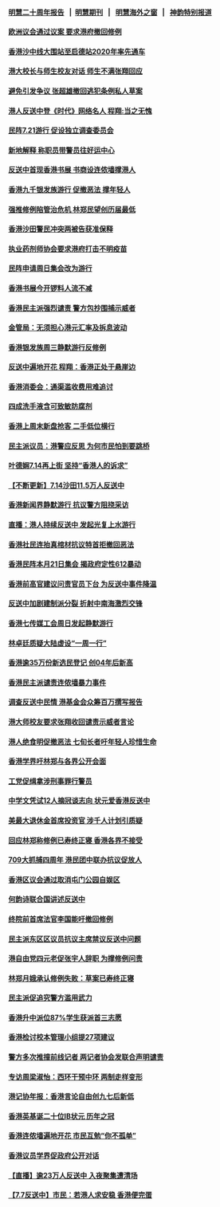 #### [明慧二十周年报告](https://github.com/gfw-breaker/mh-reports/blob/master/README.md?t=07191521) &nbsp;&nbsp;|&nbsp;&nbsp;[明慧期刊](https://github.com/gfw-breaker/mh-qikan) &nbsp;&nbsp;|&nbsp;&nbsp; [明慧海外之窗](https://github.com/gfw-breaker/mh-news/blob/master/README.md?t=07191521) &nbsp;&nbsp;|&nbsp;&nbsp; [神韵特别报道](https://github.com/gfw-breaker/mh-news/blob/master/shenyun.md?t=07191521) 

#### [欧洲议会通过议案 要求港府撤回修例](../pages/nsc415/n11394258.md?t=07191521) 

#### [香港沙中线大围站至启德站2020年率先通车](../pages/nsc415/n11394268.md?t=07191521) 

#### [港大校长与师生校友对话 师生不满张翔回应](../pages/nsc415/n11394242.md?t=07191521) 

#### [避免引发争议 张超雄撤回逃犯条例私人草案](../pages/nsc415/n11394230.md?t=07191521) 

#### [港人反送中登《时代》网络名人 程翔:当之无愧](../pages/nsc415/n11391516.md?t=07191521) 

#### [民阵7.21游行 促设独立调查委员会](../pages/nsc415/n11391499.md?t=07191521) 

#### [新地解释 称职员带警员往好运中心](../pages/nsc415/n11391483.md?t=07191521) 

#### [反送中首现香港书展 书商设连侬墙撑港人](../pages/nsc415/n11391386.md?t=07191521) 

#### [香港九千银发族游行 促撤恶法 撑年轻人](../pages/nsc415/n11391448.md?t=07191521) 

#### [强推修例陷管治危机 林郑民望创历届最低](../pages/nsc415/n11389214.md?t=07191521) 

#### [香港沙田警民冲突两被告获准保释](../pages/nsc415/n11389321.md?t=07191521) 

#### [执业药剂师协会要求港府打击不明疫苗](../pages/nsc415/n11389313.md?t=07191521) 

#### [民阵申请周日集会改为游行](../pages/nsc415/n11389284.md?t=07191521) 

#### [香港书展今开锣料人流不减](../pages/nsc415/n11389281.md?t=07191521) 

#### [香港民主派强烈谴责 警方包抄围捕示威者](../pages/nsc415/n11386764.md?t=07191521) 

#### [金管局：无须担心港元汇率及拆息波动](../pages/nsc415/n11386838.md?t=07191521) 

#### [香港银发族周三静默游行反修例](../pages/nsc415/n11386834.md?t=07191521) 

#### [反送中遍地开花 程翔：香港正处于悬崖边](../pages/nsc415/n11386740.md?t=07191521) 

#### [香港消委会：通渠滥收费用难追讨](../pages/nsc415/n11386817.md?t=07191521) 

#### [四成洗手液含可致敏防腐剂](../pages/nsc415/n11386785.md?t=07191521) 

#### [香港上周末新盘抢客 二手低位横行](../pages/nsc415/n11384862.md?t=07191521) 

#### [民主派议员：港警应反思 为何市民怕到要跳桥](../pages/nsc415/n11383938.md?t=07191521) 

#### [叶德娴7.14再上街 坚持“香港人的诉求”](../pages/nsc415/n11383931.md?t=07191521) 

#### [【不断更新】7.14沙田11.5万人反送中](../pages/nsc415/n11383655.md?t=07191521) 

#### [香港新闻界静默游行 抗议警方阻挠采访](../pages/nsc415/n11383634.md?t=07191521) 

#### [直播：港人持续反送中 发起光复上水游行](../pages/nsc415/n11382577.md?t=07191521) 

#### [香港社民连抬真棺材抗议特首拒撤回恶法](../pages/nsc415/n11380988.md?t=07191521) 

#### [香港民阵本月21日集会 揭政府定性612暴动](../pages/nsc415/n11380922.md?t=07191521) 

#### [香港前高官建议问责官员下台 为反送中事件降温](../pages/nsc415/n11380909.md?t=07191521) 

#### [反送中加剧建制派分裂 折射中南海激烈交锋](../pages/nsc415/n11379563.md?t=07191521) 

#### [香港七传媒工会周日发起静默游行](../pages/nsc415/n11379663.md?t=07191521) 

#### [林卓廷质疑大陆虚设“一周一行”](../pages/nsc415/n11379636.md?t=07191521) 

#### [香港逾35万份新选民登记 创04年后新高](../pages/nsc415/n11379644.md?t=07191521) 

#### [香港民主派谴责连侬墙暴力事件](../pages/nsc415/n11379585.md?t=07191521) 

#### [调查反送中民情 港基金会众筹百万撰写报告](../pages/nsc415/n11377136.md?t=07191521) 

#### [港大师校友要求张翔收回谴责示威者言论](../pages/nsc415/n11377186.md?t=07191521) 

#### [港人绝食明促撤恶法 七旬长者吁年轻人珍惜生命](../pages/nsc415/n11377179.md?t=07191521) 

#### [香港学界吁林郑与各界公开会面](../pages/nsc415/n11377167.md?t=07191521) 

#### [工党促缉拿涉刑事罪行警员](../pages/nsc415/n11377168.md?t=07191521) 

#### [中学文凭试12人摘冠谈志向 状元爱香港反送中](../pages/nsc415/n11377080.md?t=07191521) 

#### [美最大退休金首席投资官 涉千人计划引质疑](../pages/nsc415/n11376171.md?t=07191521) 

#### [回应林郑称修例已寿终正寝 香港各界不接受](../pages/nsc415/n11375157.md?t=07191521) 

#### [709大抓捕四周年 港民团中联办抗议促放人](../pages/nsc415/n11375065.md?t=07191521) 

#### [香港区议会通过取消屯门公园自娱区](../pages/nsc415/n11375111.md?t=07191521) 

#### [何韵诗联合国讲述反送中](../pages/nsc415/n11375081.md?t=07191521) 

#### [终院前首席法官李国能吁撤回修例](../pages/nsc415/n11375068.md?t=07191521) 

#### [民主派东区区议员抗议主席禁议反送中问题](../pages/nsc415/n11375049.md?t=07191521) 

#### [港自由党四元老促张宇人辞职 为撑修例问责](../pages/nsc415/n11372820.md?t=07191521) 

#### [林郑月娥承认修例失败：草案已寿终正寝](../pages/nsc415/n11372907.md?t=07191521) 

#### [民主派促追究警方滥用武力](../pages/nsc415/n11372894.md?t=07191521) 

#### [香港升中派位87%学生获派首三志愿](../pages/nsc415/n11372883.md?t=07191521) 

#### [香港检讨校本管理小组提27项建议](../pages/nsc415/n11372871.md?t=07191521) 

#### [警方多次推撞前线记者 两记者协会发联合声明谴责](../pages/nsc415/n11372858.md?t=07191521) 

#### [专访周梁淑怡：西环干预中环 两制走样变形](../pages/nsc415/n11372846.md?t=07191521) 

#### [港记协年报：香港言论自由创九七后新低](../pages/nsc415/n11370692.md?t=07191521) 

#### [香港英基诞二十位IB状元 历年之冠](../pages/nsc415/n11370797.md?t=07191521) 

#### [香港连侬墙遍地开花 市民互勉“你不孤单”](../pages/nsc415/n11370718.md?t=07191521) 

#### [香港议员学界促政府公开对话](../pages/nsc415/n11370691.md?t=07191521) 

#### [【直播】逾23万人反送中 入夜聚集遭清场](../pages/nsc415/n11369475.md?t=07191521) 

#### [【7.7反送中】市民：若港人求安稳 香港便完蛋](../pages/nsc415/n11369855.md?t=07191521) 

